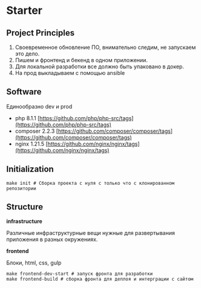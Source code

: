 # Starter

## Project Principles

1. Своевременное обновление ПО, внимательно следим, не запускаем это дело.
2. Пишем и фронтенд и бекенд в одном приложении.
3. Для локальной разработки все должно быть упаковано в докер.
4. На прод выкладываем с помощью ansible

## Software

Единообразно dev и prod

- php 8.1.1 [https://github.com/php/php-src/tags](https://github.com/php/php-src/tags)
- composer 2.2.3 [https://github.com/composer/composer/tags](https://github.com/composer/composer/tags)
- nginx 1.21.5 [https://github.com/nginx/nginx/tags](https://github.com/nginx/nginx/tags)

## Initialization

```shell
make init # Сборка проекта с нуля с только что с клонированном репозитории
```

## Structure

**infrastructure**

Различные инфраструктурные вещи нужные для развертывания приложения в разных окружениях.

**frontend**

Блоки, html, css, gulp

```shell
make frontend-dev-start # запуск фронта для разработки
make frontend-build # сборка фронта для деплоя и интерграции с сайтом
```
